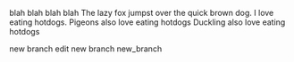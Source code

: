 blah blah blah blah 
The lazy fox jumpst over the quick brown dog. 
I love eating hotdogs. 
Pigeons also love eating hotdogs
Duckling also love eating hotdogs

new branch edit
new branch new_branch 

